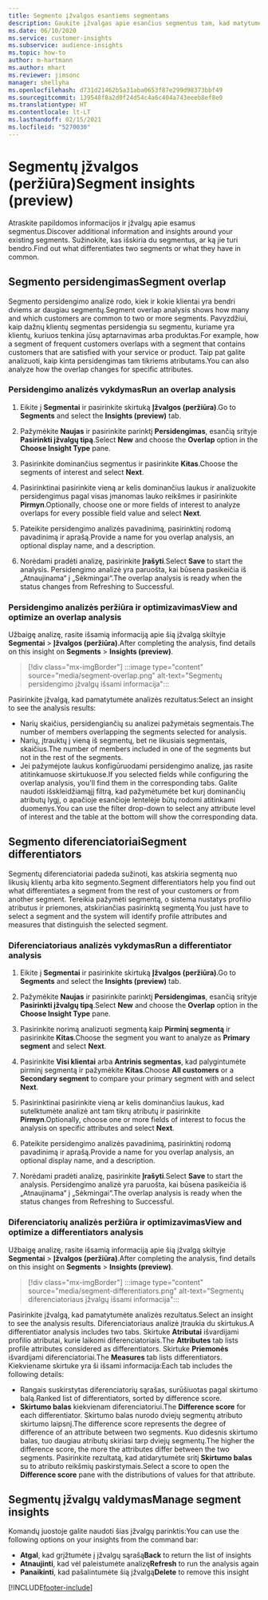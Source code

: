 ```yaml
---
title: Segmento įžvalgos esantiems segmentams
description: Gaukite įžvalgas apie esančius segmentus tam, kad matytumėte skirtumus ir panašumus.
ms.date: 06/10/2020
ms.service: customer-insights
ms.subservice: audience-insights
ms.topic: how-to
author: m-hartmann
ms.author: mhart
ms.reviewer: jimsonc
manager: shellyha
ms.openlocfilehash: d731d21462b5a31aba0653f87e299d98373bbf49
ms.sourcegitcommit: 139548f8a2d0f24d54c4a6c404a743eeeb8ef8e0
ms.translationtype: HT
ms.contentlocale: lt-LT
ms.lasthandoff: 02/15/2021
ms.locfileid: "5270030"
---
```

# <a name="segment-insights-preview"></a><span data-ttu-id="4a9cd-103">Segmentų įžvalgos (peržiūra)</span><span class="sxs-lookup"><span data-stu-id="4a9cd-103">Segment insights (preview)</span></span>

<span data-ttu-id="4a9cd-104">Atraskite papildomos informacijos ir įžvalgų apie esamus segmentus.</span><span class="sxs-lookup"><span data-stu-id="4a9cd-104">Discover additional information and insights around your existing segments.</span></span> <span data-ttu-id="4a9cd-105">Sužinokite, kas išskiria du segmentus, ar ką jie turi bendro.</span><span class="sxs-lookup"><span data-stu-id="4a9cd-105">Find out what differentiates two segments or what they have in common.</span></span>

## <a name="segment-overlap"></a><span data-ttu-id="4a9cd-106">Segmento persidengimas</span><span class="sxs-lookup"><span data-stu-id="4a9cd-106">Segment overlap</span></span>

<span data-ttu-id="4a9cd-107">Segmento persidengimo analizė rodo, kiek ir kokie klientai yra bendri dviems ar daugiau segmentų.</span><span class="sxs-lookup"><span data-stu-id="4a9cd-107">Segment overlap analysis shows how many and which customers are common to two or more segments.</span></span> <span data-ttu-id="4a9cd-108">Pavyzdžiui, kaip dažnų klientų segmentas persidengia su segmentu, kuriame yra klientų, kuriuos tenkina jūsų aptarnavimas arba produktas.</span><span class="sxs-lookup"><span data-stu-id="4a9cd-108">For example, how a segment of frequent customers overlaps with a segment that contains customers that are satisfied with your service or product.</span></span>
<span data-ttu-id="4a9cd-109">Taip pat galite analizuoti, kaip kinta persidengimas tam tikriems atributams.</span><span class="sxs-lookup"><span data-stu-id="4a9cd-109">You can also analyze how the overlap changes for specific attributes.</span></span>

### <a name="run-an-overlap-analysis"></a><span data-ttu-id="4a9cd-110">Persidengimo analizės vykdymas</span><span class="sxs-lookup"><span data-stu-id="4a9cd-110">Run an overlap analysis</span></span>

1. <span data-ttu-id="4a9cd-111">Eikite į **Segmentai** ir pasirinkite skirtuką **Įžvalgos (peržiūra)**.</span><span class="sxs-lookup"><span data-stu-id="4a9cd-111">Go to **Segments** and select the **Insights (preview)** tab.</span></span>

1. <span data-ttu-id="4a9cd-112">Pažymėkite **Naujas** ir pasirinkite parinktį **Persidengimas**, esančią srityje **Pasirinkti įžvalgų tipą**.</span><span class="sxs-lookup"><span data-stu-id="4a9cd-112">Select **New** and choose the **Overlap** option in the **Choose Insight Type** pane.</span></span>

1. <span data-ttu-id="4a9cd-113">Pasirinkite dominančius segmentus ir pasirinkite **Kitas**.</span><span class="sxs-lookup"><span data-stu-id="4a9cd-113">Choose the segments of interest and select **Next**.</span></span>

1. <span data-ttu-id="4a9cd-114">Pasirinktinai pasirinkite vieną ar kelis dominančius laukus ir analizuokite persidengimus pagal visas įmanomas lauko reikšmes ir pasirinkite **Pirmyn**.</span><span class="sxs-lookup"><span data-stu-id="4a9cd-114">Optionally, choose one or more fields of interest to analyze overlaps for every possible field value and select **Next**.</span></span>

1. <span data-ttu-id="4a9cd-115">Pateikite persidengimo analizės pavadinimą, pasirinktinį rodomą pavadinimą ir aprašą.</span><span class="sxs-lookup"><span data-stu-id="4a9cd-115">Provide a name for you overlap analysis, an optional display name, and a description.</span></span>

1. <span data-ttu-id="4a9cd-116">Norėdami pradėti analizę, pasirinkite **Įrašyti**.</span><span class="sxs-lookup"><span data-stu-id="4a9cd-116">Select **Save** to start the analysis.</span></span> <span data-ttu-id="4a9cd-117">Persidengimo analizė yra paruošta, kai būsena pasikeičia iš „Atnaujinama“ į „Sėkmingai“.</span><span class="sxs-lookup"><span data-stu-id="4a9cd-117">The overlap analysis is ready when the status changes from Refreshing to Successful.</span></span>

### <a name="view-and-optimize-an-overlap-analysis"></a><span data-ttu-id="4a9cd-118">Persidengimo analizės peržiūra ir optimizavimas</span><span class="sxs-lookup"><span data-stu-id="4a9cd-118">View and optimize an overlap analysis</span></span>

<span data-ttu-id="4a9cd-119">Užbaigę analizę, rasite išsamią informaciją apie šią įžvalgą skiltyje **Segmentai** > **Įžvalgos (peržiūra)**.</span><span class="sxs-lookup"><span data-stu-id="4a9cd-119">After completing the analysis, find details on this insight on **Segments** > **Insights (preview)**.</span></span>

> [!div class="mx-imgBorder"]
> :::image type="content" source="media/segment-overlap.png" alt-text="Segmentų persidengimo įžvalgų išsami informacija":::

<span data-ttu-id="4a9cd-121">Pasirinkite įžvalgą, kad pamatytumėte analizės rezultatus:</span><span class="sxs-lookup"><span data-stu-id="4a9cd-121">Select an insight to see the analysis results:</span></span>

- <span data-ttu-id="4a9cd-122">Narių skaičius, persidengiančių su analizei pažymėtais segmentais.</span><span class="sxs-lookup"><span data-stu-id="4a9cd-122">The number of members overlapping the segments selected for analysis.</span></span>
- <span data-ttu-id="4a9cd-123">Narių, įtrauktų į vieną iš segmentų, bet ne likusiais segmentais, skaičius.</span><span class="sxs-lookup"><span data-stu-id="4a9cd-123">The number of members included in one of the segments but not in the rest of the segments.</span></span>
- <span data-ttu-id="4a9cd-124">Jei pažymėjote laukus konfigūruodami persidengimo analizę, jas rasite atitinkamuose skirtukuose.</span><span class="sxs-lookup"><span data-stu-id="4a9cd-124">If you selected fields while configuring the overlap analysis, you'll find them in the corresponding tabs.</span></span> <span data-ttu-id="4a9cd-125">Galite naudoti išskleidžiamąjį filtrą, kad pažymėtumėte bet kurį dominančių atributų lygį, o apačioje esančioje lentelėje būtų rodomi atitinkami duomenys.</span><span class="sxs-lookup"><span data-stu-id="4a9cd-125">You can use the filter drop-down to select any attribute level of interest and the table at the bottom will show the corresponding data.</span></span>

## <a name="segment-differentiators"></a><span data-ttu-id="4a9cd-126">Segmento diferenciatoriai</span><span class="sxs-lookup"><span data-stu-id="4a9cd-126">Segment differentiators</span></span>

<span data-ttu-id="4a9cd-127">Segmentų diferenciatoriai padeda sužinoti, kas atskiria segmentą nuo likusių klientų arba kito segmento.</span><span class="sxs-lookup"><span data-stu-id="4a9cd-127">Segment differentiators help you find out what differentiates a segment from the rest of your customers or from another segment.</span></span> <span data-ttu-id="4a9cd-128">Tereikia pažymėti segmentą, o sistema nustatys profilio atributus ir priemones, atskiriančias pasirinktą segmentą.</span><span class="sxs-lookup"><span data-stu-id="4a9cd-128">You just have to select a segment and the system will identify profile attributes and measures that distinguish the selected segment.</span></span>

### <a name="run-a-differentiator-analysis"></a><span data-ttu-id="4a9cd-129">Diferenciatoriaus analizės vykdymas</span><span class="sxs-lookup"><span data-stu-id="4a9cd-129">Run a differentiator analysis</span></span>

1. <span data-ttu-id="4a9cd-130">Eikite į **Segmentai** ir pasirinkite skirtuką **Įžvalgos (peržiūra)**.</span><span class="sxs-lookup"><span data-stu-id="4a9cd-130">Go to **Segments** and select the **Insights (preview)** tab.</span></span>

1. <span data-ttu-id="4a9cd-131">Pažymėkite **Naujas** ir pasirinkite parinktį **Persidengimas**, esančią srityje **Pasirinkti įžvalgų tipą**.</span><span class="sxs-lookup"><span data-stu-id="4a9cd-131">Select **New** and choose the **Overlap** option in the **Choose Insight Type** pane.</span></span>

1. <span data-ttu-id="4a9cd-132">Pasirinkite norimą analizuoti segmentą kaip **Pirminį segmentą** ir pasirinkite **Kitas**.</span><span class="sxs-lookup"><span data-stu-id="4a9cd-132">Choose the segment you want to analyze as **Primary segment** and select **Next**.</span></span>

1. <span data-ttu-id="4a9cd-133">Pasirinkite **Visi klientai** arba **Antrinis segmentas**, kad palygintumėte pirminį segmentą ir pažymėkite **Kitas**.</span><span class="sxs-lookup"><span data-stu-id="4a9cd-133">Choose **All customers** or a **Secondary segment** to compare your primary segment with and select **Next**.</span></span>

1. <span data-ttu-id="4a9cd-134">Pasirinktinai pasirinkite vieną ar kelis dominančius laukus, kad sutelktumėte analizė ant tam tikrų atributų ir pasirinkite **Pirmyn**.</span><span class="sxs-lookup"><span data-stu-id="4a9cd-134">Optionally, choose one or more fields of interest to focus the analysis on specific attributes and select **Next**.</span></span>

1. <span data-ttu-id="4a9cd-135">Pateikite persidengimo analizės pavadinimą, pasirinktinį rodomą pavadinimą ir aprašą.</span><span class="sxs-lookup"><span data-stu-id="4a9cd-135">Provide a name for you overlap analysis, an optional display name, and a description.</span></span>

1. <span data-ttu-id="4a9cd-136">Norėdami pradėti analizę, pasirinkite **Įrašyti**.</span><span class="sxs-lookup"><span data-stu-id="4a9cd-136">Select **Save** to start the analysis.</span></span> <span data-ttu-id="4a9cd-137">Persidengimo analizė yra paruošta, kai būsena pasikeičia iš „Atnaujinama“ į „Sėkmingai“.</span><span class="sxs-lookup"><span data-stu-id="4a9cd-137">The overlap analysis is ready when the status changes from Refreshing to Successful.</span></span>

### <a name="view-and-optimize-a-differentiators-analysis"></a><span data-ttu-id="4a9cd-138">Diferenciatorių analizės peržiūra ir optimizavimas</span><span class="sxs-lookup"><span data-stu-id="4a9cd-138">View and optimize a differentiators analysis</span></span>

<span data-ttu-id="4a9cd-139">Užbaigę analizę, rasite išsamią informaciją apie šią įžvalgą skiltyje **Segmentai** > **Įžvalgos (peržiūra)**.</span><span class="sxs-lookup"><span data-stu-id="4a9cd-139">After completing the analysis, find details on this insight on **Segments** > **Insights (preview)**.</span></span>

> [!div class="mx-imgBorder"]
> :::image type="content" source="media/segment-differentiators.png" alt-text="Segmentų diferenciatoriaus įžvalgų išsami informacija":::

<span data-ttu-id="4a9cd-141">Pasirinkite įžvalgą, kad pamatytumėte analizės rezultatus.</span><span class="sxs-lookup"><span data-stu-id="4a9cd-141">Select an insight to see the analysis results.</span></span> <span data-ttu-id="4a9cd-142">Diferenciatoriaus analizė įtraukia du skirtukus.</span><span class="sxs-lookup"><span data-stu-id="4a9cd-142">A differentiator analysis includes two tabs.</span></span> <span data-ttu-id="4a9cd-143">Skirtuke **Atributai** išvardijami profilio atributai, kurie laikomi diferenciatoriais.</span><span class="sxs-lookup"><span data-stu-id="4a9cd-143">The **Attributes** tab lists profile attributes considered as differentiators.</span></span> <span data-ttu-id="4a9cd-144">Skirtuke **Priemonės** išvardijami diferenciatoriai.</span><span class="sxs-lookup"><span data-stu-id="4a9cd-144">The **Measures** tab lists differentiators.</span></span> <span data-ttu-id="4a9cd-145">Kiekviename skirtuke yra ši išsami informacija:</span><span class="sxs-lookup"><span data-stu-id="4a9cd-145">Each tab includes the following details:</span></span>

- <span data-ttu-id="4a9cd-146">Rangais suskirstytas diferenciatorių sąrašas, surūšiuotas pagal skirtumo balą.</span><span class="sxs-lookup"><span data-stu-id="4a9cd-146">Ranked list of differentiators, sorted by difference score.</span></span>
- <span data-ttu-id="4a9cd-147">**Skirtumo balas** kiekvienam diferenciatoriui.</span><span class="sxs-lookup"><span data-stu-id="4a9cd-147">The **Difference score** for each differentiator.</span></span> <span data-ttu-id="4a9cd-148">Skirtumo balas nurodo dviejų segmentų atributo skirtumo laipsnį.</span><span class="sxs-lookup"><span data-stu-id="4a9cd-148">The difference score represents the degree of difference of an attribute between two segments.</span></span> <span data-ttu-id="4a9cd-149">Kuo didesnis skirtumo balas, tuo daugiau atributų skiriasi tarp dviejų segmentų.</span><span class="sxs-lookup"><span data-stu-id="4a9cd-149">The higher the difference score, the more the attributes differ between the two segments.</span></span> <span data-ttu-id="4a9cd-150">Pasirinkite rezultatą, kad atidarytumėte sritį **Skirtumo balas** su to atributo reikšmių paskirstymais.</span><span class="sxs-lookup"><span data-stu-id="4a9cd-150">Select a score to open the **Difference score** pane with the distributions of values for that attribute.</span></span>

## <a name="manage-segment-insights"></a><span data-ttu-id="4a9cd-151">Segmentų įžvalgų valdymas</span><span class="sxs-lookup"><span data-stu-id="4a9cd-151">Manage segment insights</span></span>

<span data-ttu-id="4a9cd-152">Komandų juostoje galite naudoti šias įžvalgų parinktis:</span><span class="sxs-lookup"><span data-stu-id="4a9cd-152">You can use the following options on your insights from the command bar:</span></span>

- <span data-ttu-id="4a9cd-153">**Atgal**, kad grįžtumėte į įžvalgų sąrašą</span><span class="sxs-lookup"><span data-stu-id="4a9cd-153">**Back** to return the list of insights</span></span>
- <span data-ttu-id="4a9cd-154">**Atnaujinti**, kad vėl paleistumėte analizę</span><span class="sxs-lookup"><span data-stu-id="4a9cd-154">**Refresh** to run the analysis again</span></span>
- <span data-ttu-id="4a9cd-155">**Panaikinti**, kad pašalintumėte šią įžvalgą</span><span class="sxs-lookup"><span data-stu-id="4a9cd-155">**Delete** to remove this insight</span></span>


[!INCLUDE[footer-include](../includes/footer-banner.md)]